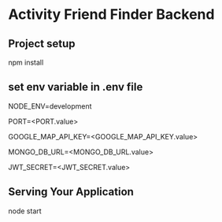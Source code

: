 # Activity Friend Finder Backend

## Project setup

npm install

## set env variable in .env file

NODE_ENV=development

PORT=<PORT.value>

GOOGLE_MAP_API_KEY=<GOOGLE_MAP_API_KEY.value>

MONGO_DB_URL=<MONGO_DB_URL.value>

JWT_SECRET=<JWT_SECRET.value>

## Serving Your Application

node start 

##
